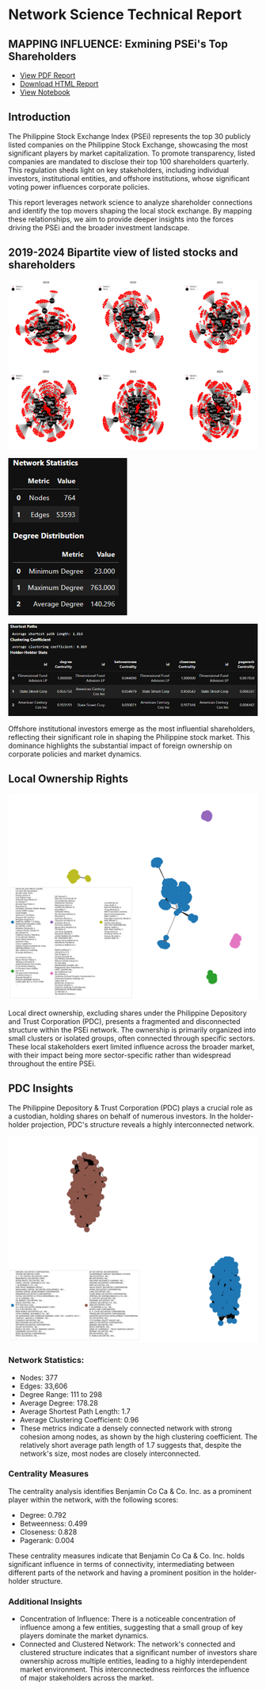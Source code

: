 # Network Science Technical Report

## MAPPING INFLUENCE: Exmining PSEi's Top Shareholders

- [View PDF Report](paper.pdf)
- [Download HTML Report](Tech_Report.html)
- [View Notebook](Tech_Report.ipynb)

## Introduction
The Philippine Stock Exchange Index (PSEi) represents the top 30 publicly listed companies on the Philippine Stock Exchange, showcasing the most significant players by market capitalization. To promote transparency, listed companies are mandated to disclose their top 100 shareholders quarterly. This regulation sheds light on key stakeholders, including individual investors, institutional entities, and offshore institutions, whose significant voting power influences corporate policies.

This report leverages network science to analyze shareholder connections and identify the top movers shaping the local stock exchange. By mapping these relationships, we aim to provide deeper insights into the forces driving the PSEi and the broader investment landscape.

## 2019-2024 Bipartite view of listed stocks and shareholders

![](images/2019_2024_BPV.png)

![](images/2019_2024_metrics1.png)

![](images/2019_2024_metrics2.png)

Offshore institutional investors emerge as the most influential shareholders, reflecting their significant role in shaping the Philippine stock market. This dominance highlights the substantial impact of foreign ownership on corporate policies and market dynamics.

## Local Ownership Rights

![](images/local_ownership_rights.png)

Local direct ownership, excluding shares under the Philippine Depository and Trust Corporation (PDC), presents a fragmented and disconnected structure within the PSEi network. The ownership is primarily organized into small clusters or isolated groups, often connected through specific sectors. These local stakeholders exert limited influence across the broader market, with their impact being more sector-specific rather than widespread throughout the entire PSEi.

## PDC Insights

The Philippine Depository & Trust Corporation (PDC) plays a crucial role as a custodian, holding shares on behalf of numerous investors. In the holder-holder projection, PDC's structure reveals a highly interconnected network.

![](images/PDC.png)

### Network Statistics:

- Nodes: 377
- Edges: 33,606
- Degree Range: 111 to 298
- Average Degree: 178.28
- Average Shortest Path Length: 1.7
- Average Clustering Coefficient: 0.96
- These metrics indicate a densely connected network with strong cohesion among nodes, as shown by the high clustering coefficient. The relatively short average path length of 1.7 suggests that, despite the network's size, most nodes are closely interconnected.

### Centrality Measures

The centrality analysis identifies Benjamin Co Ca & Co. Inc. as a prominent player within the network, with the following scores:

- Degree: 0.792
- Betweenness: 0.499
- Closeness: 0.828
- Pagerank: 0.004

These centrality measures indicate that Benjamin Co Ca & Co. Inc. holds significant influence in terms of connectivity, intermediating between different parts of the network and having a prominent position in the holder-holder structure.

### Additional Insights

- Concentration of Influence: There is a noticeable concentration of influence among a few entities, suggesting that a small group of key players dominate the market dynamics.
- Connected and Clustered Network: The network's connected and clustered structure indicates that a significant number of investors share ownership across multiple entities, leading to a highly interdependent market environment. This interconnectedness reinforces the influence of major stakeholders across the market.